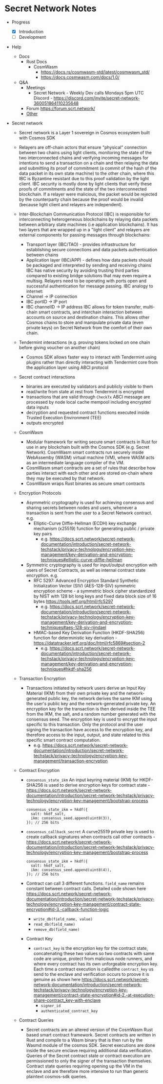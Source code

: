 # Secret Network Notes

* Progress
	* [X] Introduction
	* [ ] Development

* Help
	* Docs
		* Rust Docs
			* CosmWasm
				* https://docs.rs/cosmwasm-std/latest/cosmwasm_std/
				* https://docs.cosmwasm.com/docs/1.0/
	* Q&A
		* Meetings
			* Secret Network - Weekly Dev calls Mondays 5pm UTC Discord - https://discord.com/invite/secret-network-360051864110235648
		* Forum https://forum.scrt.network/
		* [Other](https://docs.scrt.network/secret-network-documentation#join-the-community)

* Secret network
	* Secret network is a Layer 1 sovereign in Cosmos ecosystem built with Cosmos SDK
	
	* Relayers are off-chain actors that ensure "physical" connection between two chains using light clients, monitoring the state of the two interconnected chains and verifying incoming messages for intentions to send a transaction on a chain and then relaying the data and submitting its proof of commitment (a commit of the hash of the data packet in its own state machine) to the other chain, where this IBC is Byzantine resistant due to this proof validation by the light client. IBC security is mostly done by light clients that verify these proofs of commitments and the state of the two interconnected blockchain. If a relayer were malicious, the packet would be rejected by the counterparty chain because the proof would be invalid (because light client and relayers are independent).
	
	* Inter-Blockchain Communication Protocol (IBC) is responsible for interconnecting heterogeneous blockchains by relaying data packets between arbitrary state machines (i.e application blockchains). It has two layers that are wrapped up in a "light client" and relayers are external components for passing messages through blockchains:
		* Transport layer (IBC/TAO) - provides infrastructure for establishing secure connections and data packets authentication between chains
		* Application layer (IBC/APP) - defines how data packets should be packaged and interpreted by sending and receiving chains
	IBC has native security by avoiding trusting third parties compared to existing bridge solutions that may even require a multisig. Relayers need to be operating with ports open and successful authentication for message passing.
	IBC analogy to internet:
		* Channel -> IP connection
		* IBC portID -> IP port
		* IBC channelID -> IP address
	IBC allows for token transfer, multi-chain smart contracts, and interchain interaction between accounts on source and destination chains. This allows other Cosmos chains to store and manipulate private data (even private keys) on Secret Network from the comfort of their own chain.

	* Tendermint interactions (e.g. proving tokens locked on one chain before giving voucher on another chain)
		* Cosmos SDK allows faster way to interact with Tendermint using plugins rather than directly interacting with Tendermint core from the application layer using ABCI protocol
	
	* Secret contract interactions
		* binaries are executed by validators and publicly visible to them 
		* read/write from state at rest from Tendermint is encrypted 
		* transactions that are valid through `CheckTx` ABCI message are processed by node local cache mempool including encrypted data inputs
		* decryption and requested contract functions executed inside Trusted Execution Environment (TEE)
		* outputs encrypted

	* CosmWasm
		* Modular framework for writing secure smart contracts in Rust for use in any blockchain built with the Cosmos SDK (e.g. Secret Network). CosmWasm smart contracts run securely inside WebAssemby (WASM) virtual machine (VM), where WASM acts as an intermediate language compiler of the VM.
		* CosmWasm smart contracts are a set of rules that describe how parties interact with each other and are stored on-chain where they may be executed by that network.
		* CosmWasm wraps Rust binaries as secure smart contracts

	* Encryption Protocols
		* Asymmetric cryptography is used for achieving consensus and sharing secrets between nodes and users, whenever a transaction is sent from the user to a Secret Network contract. e.g.
			* Elliptic-Curve Diffie-Hellman (ECDH) key exchange mechanism (x25519) function for generating public / private key pairs
				* e.g. https://docs.scrt.network/secret-network-documentation/introduction/secret-network-techstack/privacy-technology/encryption-key-management/key-derivation-and-encryption-techniques#elliptic-curve-diffie-hellman
		* Symmetric cryptography is used for input/output encryption with users of Secret Contracts, as well as internal contract state encryption. e.g. 
			* RFC 5297: Advanced Encryption Standard Synthetic Initialization Vector (SIV) (AES-128-SIV) symmetric encryption scheme - a symmetric block cipher standardized by NIST with 128 bit long keys and fixed data block size of 16 bytes https://tools.ietf.org/html/rfc5297
				* e.g. https://docs.scrt.network/secret-network-documentation/introduction/secret-network-techstack/privacy-technology/encryption-key-management/key-derivation-and-encryption-techniques#aes-128-siv-rijndael
			* HMAC-based Key Derivation Function (HKDF-SHA256) function for deterministic key derivation - https://datatracker.ietf.org/doc/html/rfc5869#section-2
				* e.g. https://docs.scrt.network/secret-network-documentation/introduction/secret-network-techstack/privacy-technology/encryption-key-management/key-derivation-and-encryption-techniques#hkdf-sha256

	* Transaction Encryption
		* Transactions initiated by network users derive an Input Key Material (IKM) from their own private key and the network-generated public key, the network derives the same IKM using the user's public key and the network-generated private key. An encryption key for the transaction is then derived inside the TEE from the IKM, the salt, and a random number generated with the consensus seed. The encryption key is used to encrypt the input specific to this transaction. Only the protocol and the user signing the transaction have access to the encryption key, and therefore access to the input, output, and state related to this specific smart contract computation.
			* e.g. https://docs.scrt.network/secret-network-documentation/introduction/secret-network-techstack/privacy-technology/encryption-key-management/transaction-encryption

	* Contract Encryption
		* `consensus_state_ikm` An input keyring material (IKM) for HKDF-SHA256 is used to derive encryption keys for contract state - https://docs.scrt.network/secret-network-documentation/introduction/secret-network-techstack/privacy-technology/encryption-key-management/bootstrap-process
			```
			consensus_state_ikm = hkdf({
			  salt: hkdf_salt,
			  ikm: consensus_seed.append(uint8(3)),
			}); // 256 bits
			```

		* `consensus_callback_secret` A curve25519 private key is used to create callback signatures when contracts call other contracts - https://docs.scrt.network/secret-network-documentation/introduction/secret-network-techstack/privacy-technology/encryption-key-management/bootstrap-process
			```
			consensus_state_ikm = hkdf({
			  salt: hkdf_salt,
			  ikm: consensus_seed.append(uint8(4)),
			}); // 256 bits
			```

		* Contract can call 3 different functions. `field_name` remains constant between contract calls. Detailed code shown here https://docs.scrt.network/secret-network-documentation/introduction/secret-network-techstack/privacy-technology/encryption-key-management/contract-state-encryption#id-3.-callback-function-logic
			* `write_db(field_name, value)`
			* `read_db(field_name)`
			* `remove_db(field_name)`

		* Contract Key
			* `contract_key` is the encryption key for the contract state, concatenating these two values so two contracts with same code are unique, protect from malicious node runners, and where every contract has its own unforgeable encryption key. Each time a contract execution is calledthe `contract_key` us send to the enclave and verification occurs to proove it is genuine as shown here https://docs.scrt.network/secret-network-documentation/introduction/secret-network-techstack/privacy-technology/encryption-key-management/contract-state-encryption#id-2.-at-execution-share-contract_key-with-enclave
				* `signer_id`
				* `authenticated_contract_key`

	* Contract Queries
		* Secret contracts are an altered version of the CosmWasm Rust based smart contract framework. Secret contracts are written in Rust and compile to a Wasm binary that is then run by the Wasmd module of the cosmos SDK. Secret executions are done inside the secure enclave requiring additional data verification. Queries of the Secret contract state or contract execution are permissioned to only the signer of the transaction themselves. Contract state queries requiring opening up the VM in the enclave and are therefore more intensive to run than generic plaintext cosmos-sdk queries.
